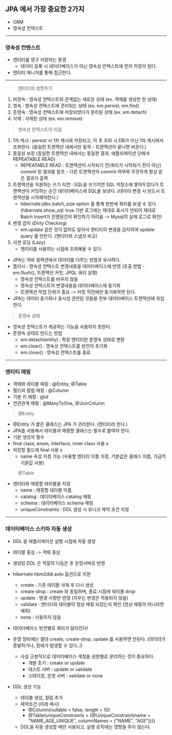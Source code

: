 ## JPA 에서 가장 중요한 2가지

- ORM 
- 영속성 컨텍스트
---

### 영속성 컨텐스트

- 엔티티를 영구 저장하는 환경
  - 데이터 등록 시 데이터베이스가 아닌 영속성 컨텍스트에 먼저 저장이 된다.
- 엔티티 매니저를 통해 접근한다.

---

> 엔티티의 생명주기
1. 비영속 : 영속성 컨텍스트와 관계없는 새로운 상태 (ex. 객체를 생성만 한 상태)
2. 영속 : 영속성 컨텍스트에 관리되는 상태 (ex. em.persist, em.find)
3. 준영속 : 영속성 컨텍스트에 저장되었다가 분리된 상태 (ex. em.detach)
4. 삭제 : 삭제된 상태 (ex. em.remove)

> 영속성 컨텍스트의 이점
1. 1차 캐시 : persist 시 1차 캐시에 저장되고, 이 후 조회 시 DB가 아닌 1차 캐시에서 조회한다. 
   (동일한 트랜잭션 내에서만 동작 - 트랜잭션이 끝나면 비운다.)
2. 동일성 보장 
   (동일한 트랜잭션 내에서는 동일한 결과, 애플리케이션 단에서 REPEATABLE READ)
   - REPEATABLE READ : 트랜잭션이 시작되기 전(쿼리가 시작되기 전이 아닌) commit 된 결과를 참조 - 다른 트랜잭션의 commit 여부와 무관하게 항상 같은 결과가 출력
3. 트랜잭션을 지원하는 쓰기 지연 : SQL을 쓰기지연 SQL 저장소에 쌓아두었다가 트랜잭션이 커밋하는 순간 데이터베이스에 SQL을 보낸다. 
   (데이터 변경 시 반드시 트랜잭션을 시작해야한다.)
   - hibernate.jdbc.batch_size option 을 통해 한번에 쿼리를 보낼 수 있다.
     (hibernate.show_sql: true 기반 로그에는 제대로 표시가 안되어 제대로 Batch Insert가 진행된건지 확인하기 어려움 -> Mysql의 실제 로그로 확인)
4. 변경 감지 (Dirty Checking)
   - em.update 같은 것이 없어도 알아서 엔티티의 변경을 감지하여 update query 를 만든다. (엔티티와 스냅샷 비교)
5. 지연 로딩 (Lazy)
   - 엔티티를 사용하는 시점에 조회해올 수 있다.

- JPA는 자바 컬렉션에서 데이터를 다루는 방법과 유사하다.
- 플러시 : 영속성 컨텍스트 변경내용을 데이터베이스에 반영 (호출 방법 - em.flush(), 트랜잭션 커밋, JPQL 쿼리 실행)
   - 영속성 컨텍스트를 비우지 않음
   - 영속성 컨텍스트의 변경내용을 데이터베이스에 동기화
   - 트랜잭션 작업 단위가 중요 -> 커밋 직전에만 동기화하면 된다.
- JPA는 데이터 동기화나 동시성 관련된 것들을 전부 데이터베이스 트랜잭션에 위임한다.

> 준영속 상태

- 영속성 컨텍스트가 제공하는 기능을 사용하지 못한다.
- 준영속 상태로 만드는 방법
   - em.detach(entity) : 특정 엔티티만 준영속 상태로 변환
   - em.clear() : 영속성 컨텍스트를 완전히 초기화
   - em.close() : 영속성 컨텍스트를 종료
   
---

### 엔티티 매핑

- 객체와 테이블 매핑 : @Entity, @Table
- 필드와 컬럼 매핑 : @Column
- 기본 키 매핑 : @Id
- 연관관계 매핑 : @ManyToOne, @JoinColumn

> @Entity
- @Entity 가 붙은 클래스는 JPA 가 관리한다. (엔티티라 한다.)
- JPA를 사용해서 테이블과 매핑할 클래스는 필수로 붙여야 한다.
- 기본 생성자 필수 
- final class, enum, interface, inner class 사용 x
- 저장할 필드에 final 사용 x
    - name 속성 지정 가능 (사용할 엔티티 이름 지정, 기본값은 클래스 이름, 가급적 기본값 사용)
 
> @Table
- 엔티티와 매핑할 테이블을 지정
    - name : 매핑할 테이블 이름
    - catalog : 데이터베이스 catalog 매핑
    - schema : 데이터베이스 schema 매핑
    - uniqueConstraints : DDL 생성 시 유니크 제약 조건 지정
    

---

### 데이터베이스 스키마 자동 생성
- DDL 을 애플리케이션 실행 시점에 자동 생성
- 테이블 중심 -> 객체 중심
- 생성된 DDL 은 적절히 다듬은 후 운영서버로 반영
- hibernate.hbm2ddl.auto 옵션으로 지원
    - create : 기존 테이블 삭제 후 다시 생성
    - create-drop : create 와 동일하며, 종료 시점에 테이블 drop
    - update : 변경 사항만 반영 (지우는 변경은 적용되지 않음)
    - validate : 엔티티와 테이블이 정상 매핑 되었는지 확인 (정상 매핑이 아니라면 예외)
    - none : 사용하지 않음
- 데이터베이스 방언별로 쿼리가 달라진다!
- 운영 장비에는 절대 create, create-drop, update 를 사용하면 안된다. (데이터가 증발하거나, 장애가 발생할 수 있다..!)
  - 사실 근본적으로 데이터베이스 계정을 권한별로 분리하는 것이 중요하다.
    - 개발 초기 : create or update
    - 테스트 서버 : update or validate
    - 스테이징, 운영 서버 : validate or none
    
- DDL 생성 기능
    - 테이블 생성, 컬럼 추가
    - 제약조건 (아래 예시)
      - @Column(nullable = false, length = 10)
      - @Table(uniqueConstraints = {@UniqueConstraint(name = "NAME_AGE_UNIQUE", columnNames = {"NAME", "AGE"})})
    - DDL을 자동 생성할 때만 사용되고, 실행 로직에는 영향을 주지 않는다.